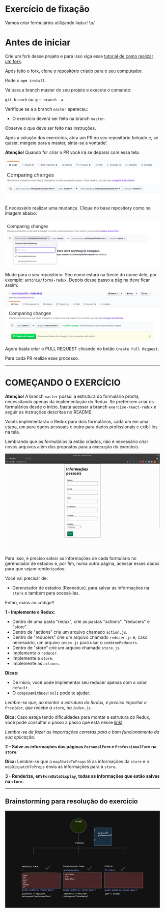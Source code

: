 # Exercício de fixação
Vamos criar formulários utilizando `Redux`! \o/
# Antes de iniciar

Crie um fork desse projeto e para isso siga esse [tutorial de como realizar um fork](https://guides.github.com/activities/forking/).

Após feito o fork, clone o repositório criado para o seu computador.

Rode o `npm install`.

Vá para a branch master do seu projeto e execute o comando:

`git branch` ou `git branch -a`

Verifique se a a branch `master` apareceu:

* O exercício deverá ser feito na branch `master`.


Observe o que deve ser feito nas instruções.

Após a solução dos exercícios, abra um PR no seu repositório forkado e, se quiser, mergeie para a master, sinta-se a vontade!

**Atenção**! Quando for criar o PR você irá se deparar com essa tela:

![exemple-pr](images/examplepr.png)

É necessário realizar uma mudança. Clique no base repository como na imagem abaixo:

![exemple-pr](images/change-base.png)

Mude para o seu repositório. Seu nome estará na frente do nome dele, por exemplo: `antonio/forms-redux`. Depois desse passo a página deve ficar assim:

![exemple-pr](images/after-change.png)

Agora basta criar o PULL REQUEST clicando no botão `Create Pull Request`.

Para cada PR realize esse processo.

---

# COMEÇANDO O EXERCÍCIO

**Atenção**! A branch `master` possui a estrutura do formulário pronta, necessitando apenas da implementação do Redux. Se preferirem criar os formulários desde o início, basta acessar a branch `exercise-react-redux` e seguir as instruções descritas no README.

Vocês implementarão o Redux para dois formulários, cada um em uma etapa, um para dados pessoais e outro para dados profissionais e exibí-los na tela.

Lembrando que os formulários já estão criados, não é necessário criar novos arquivos além dos propostos para a execução do exercício.

![forms-redux](form-redux.gif)

Para isso, é preciso salvar as informações de cada formulário no gerenciador de estados e, por fim, numa outra página, acessar esses dados para que sejam renderizados.

Você vai precisar de:

* Gerenciador de estados (Reeeedux), para salvar as informações na `store` e também para acessá-las.

Então, mãos ao código!!

**1 - Implemente o Redux:**
- Dentro de uma pasta "redux", crie as pastas "actions", "reducers" e "store".
- Dentro de "actions" crie um arquivo chamado `action.js`.
- Dentro de "reducers" crie um arquivo chamado `reducer.js` e, caso necessário, um arquivo `index.js` para usar o `combineReducers`.
- Dentro de "store" crie um arquivo chamado `store.js`.
- Implemente o `reducer`.
- Implemente a `store`.
- Implemente as `actions`.

**Dicas:** 
- De início, você pode implementar seu reducer apenas com o valor `default`.
-  O `composeWithDevTools` pode te ajudar.

_Lembre-se que, ao montar a estrutura do Redux, é preciso importar o `Provider`, que recebe a `store`, no `index.js`._

**Dica:** Caso esteja tendo dificuldades para montar a estrutura do Redux, você pode consultar o passo a passo que está nesse [link!](https://app.betrybe.com/course/front-end/gerenciamento-de-estado-com-redux/usando-o-redux-no-react/a2dac445-434c-4690-83da-7ebef1aad2cd/conteudos/cfc29dbb-9243-4450-baa6-6da6ac0d0674/fluxo-de-dados-no-redux/4341ae67-1e44-4a06-84dc-0f1f87a56f0f?use_case=side_bar)

_Lembre-se de fazer as importações corretas para o bom funcionamento da sua aplicação._

**2 - Salve as informações das páginas `PersonalForm` e `ProfessionalForm` na `store`.**

**Dica:** Lembre-se que o `mapStateToProps` lê as informações da `store` e o `mapDispatchToProps` envia as informações para a `store`.

**3 - Renderize, em `FormDataDisplay`, todas as informações que estão salvas na `store`.**

---


## Brainstorming para resolução do exercício 
  
![brainstorming](images/Brainstorming.png)